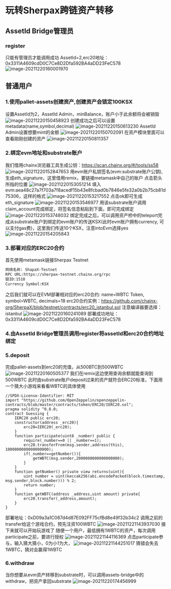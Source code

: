# 玩转Sherpax跨链资产转移
## AssetId Bridge管理员
### register
只能有管理员才能调用成功
AssetId=2,erc20地址：0x3311A4609cdD0C7Ce8D2Dfa592BA4aDD23FeC578
![image-20211220160001970](./images/image-20211220160001970.png)
## 普通用户
### 1.使用pallet-assets创建资产,创建资产会锁定100KSX
设置AssetId为2，AssetId Admin，minBalance，账户小于此余额将会被销毁
![image-20211220150458923](./images/image-20211220150458923.png)
创建成功之后可以设置metadata(name,symbol,decimal)
![image-20211220150613230](./images/image-20211220150613230.png)
AssetId Admin设置想要mint的金额
![image-20211220150702091](./images/image-20211220150702091.png)
在资产模块里面可以查看刚刚创建的资产
![image-20211220150811357](./images/image-20211220150811357.png)
### 2.绑定evm地址和substrate账户
我们借用chainx浏览器工具生成公钥：https://scan.chainx.org/#/tools/ss58
![image-20211220152847653](./images/image-20211220152847653.png)
用evm账户私钥签名(evm:substrate账户公钥),生成eth_signature，这里借用remix，要链接metamask中自己的账户
点击箭头所指的位置
![image-20211220153051214](./images/image-20211220153051214.png)
填入evm:aea48c27a7f703a7f8acedf15b43e8fcbad0b7846e5fe32a0b2b75cb81d75306，这样的格式
![image-20211220153217552](./images/1.png)
​	点击ok即可生成eth_signature
![image-20211220153546977](./images/image-20211220153546977.png)
用该substrate账户调用claim_account完成绑定，将签名信息粘贴到下面，即可完成绑定
![image-20211220153748032](./images/image-20211220153748032.png)
绑定完成之后，可以调用资产桥中的teleport完成从substrate账户到绑定的evm账户的传送KSX(此时evm账户拥有currency, 可以支付gas费)，这里我们传送10个KSX，注意intoEvm选择yes
![image-20211220154205843](./images/image-20211220154205843.png)
### 3.部署对应的ERC20合约
首先使用metamask链接Sherpax Testnet
```txt
网络名称: ShapaX-Testnet
RPC URL:https://sherpax-testnet.chainx.org/rpc
链ID:1510
Currency Symbol:KSX
```
之后我们就可以在EVM部署相对应的erc20合约: name=WBTC Token, symbol=WBTC, decimals=18
erc20合约实例：https://github.com/chainx-org/SherpaX/blob/testnet/contracts/erc20_istanbul.sol
注意编译器要选择：istanbul
![image-20211220160241089](./images/image-20211220160241089.png)
部署成功地址：0x3311A4609cdD0C7Ce8D2Dfa592BA4aDD23FeC578
### 4.由AssetId Bridge管理员调用register将assetId和erc20合约地址绑定
### 5.deposit
完成pallet-assets到erc20的充值，从500BTC到500WBTC
![image-20211220160505377](./images/image-20211220160505377.png)
我们在remix这边使用查询余额就能查询到500WBTC
此时由substrate账户deposit过来的资产就符合ERC20标准，下面用一个猜大小游戏来看看WBTC的具体使用
```solidity
//SPDX-License-Identifier: MIT
import "https://github.com/OpenZeppelin/openzeppelin-contracts/blob/master/contracts/token/ERC20/IERC20.sol";
pragma solidity ^0.8.0;
contract Guessing {
    IERC20 public erc20;
    constructor(address _erc20){
        erc20=IERC20(_erc20);
    }
    function participate(uint8 _number) public {
        require(_number==0 || _number==1);
        erc20.transferFrom(msg.sender,address(this), 1000000000000000000);
        if(_number==getNumber()){
            getWBTC(msg.sender,2000000000000000000);
        }
    }
    function getNumber() private view returns(uint){
        uint number = uint(keccak256(abi.encodePacked(block.timestamp, msg.sender,block.number))) % 2;
        return number;
    }
    function getWBTC(address _address,uint amount) private{
        erc20.transfer(_address,amount);
    }
}
```
部署地址：0xD09a3a1C087d4d87E092FF75cfBd8e49f32b34c2
调用之前的transfer给这个游戏合约，预先注资100WBTC
![image-20211221143937030](./images/2.png)
接下来就可以开始玩游戏了
随便一个用户，最低拥有1WBTC的资产，每次调用participate之前，要进行授权
![image-20211221144116369](./images/3.png)
点击participate参与，输入猜大猜小，0为小1为大，
![image-20211221144251017](./images/4.png)
猜错会失去1WBTC，猜对会赢得1WBTC
### 6.withdraw
当你想要从evm资产转移到substrate时，可以调用assets-bridge中的withdraw，把资产拿回substrate
![image-20211220174456999](./images/image-20211220174456999.png)
